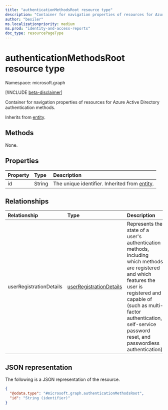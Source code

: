 ```yaml
---
title: "authenticationMethodsRoot resource type"
description: "Container for navigation properties of resources for Azure Active Directory authentication methods."
author: "besiler"
ms.localizationpriority: medium
ms.prod: "identity-and-access-reports"
doc_type: resourcePageType
---
```


# authenticationMethodsRoot resource type

Namespace: microsoft.graph

[!INCLUDE [beta-disclaimer](../../includes/beta-disclaimer.md)]

Container for navigation properties of resources for Azure Active Directory authentication methods.

Inherits from [entity](../resources/entity.md).

## Methods

None.

## Properties

|Property|Type|Description|
|:---|:---|:---|
|id|String| The unique identifier. Inherited from [entity](../resources/entity.md).|

## Relationships

|Relationship|Type|Description|
|:---|:---|:---|
|userRegistrationDetails|[userRegistrationDetails](../resources/userregistrationdetails.md)| Represents the state of a user's authentication methods, including which methods are registered and which features the user is registered and capable of (such as multi-factor authentication, self-service password reset, and passwordless authentication).|

## JSON representation

The following is a JSON representation of the resource.

<!-- {
  "blockType": "resource",
  "keyProperty": "id",
  "@odata.type": "microsoft.graph.authenticationMethodsRoot",
  "baseType": "microsoft.graph.entity",
  "openType": false
}
-->
``` json
{
  "@odata.type": "#microsoft.graph.authenticationMethodsRoot",
  "id": "String (identifier)"
}
```
